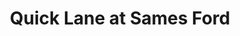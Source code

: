 ---
title: "Quick Lane at Sames Ford"
url: /corpus-christi/quick-lane-at-sames-ford/
shop: Autowerkstatt
---